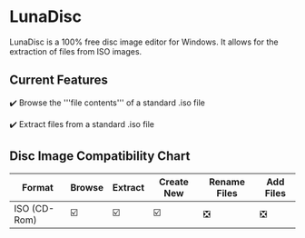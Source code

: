 # LunaDisc
LunaDisc is a 100% free disc image editor for Windows. It allows for the extraction of files from ISO images.

## Current Features
✔️ Browse the '''file contents''' of a standard .iso file

✔️ Extract files from a standard .iso file

## Disc Image Compatibility Chart
| Format | Browse | Extract | Create New | Rename Files | Add Files |
|--------|--------|---------|------------|--------------|-----------|
| ISO (CD-Rom) | ☑️ | ☑️ | ☑️ | ❎ | ❎ |
